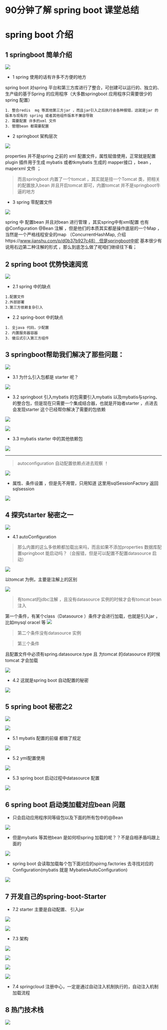 # 90分钟了解 spring boot  课堂总结


# spring boot 介绍

## 1 springboot 简单介绍

![](assets/000/02/01/01/01-1587173178062.png)


* 1 spring 使用的话有许多不方便的地方

spring boot 对spring 平台和第三方库进行了整合，可创建可以运行的、独立的、生产级的基于Spring 的应用程序（大多数springboot 应用程序只需要很少的spring 配置）
 

```
1. 整合redis  mq 等其他第三方jar ，而且jar引入之后执行会各种报错，这就是jar 的版本与现有的 spring 或者其他组件版本不兼容导致
2. 需要配置 许多的xml 文件
3. 管理bean 都需要配置  
```

* 2 springboot 架构层次



![](assets/000/02/01/01/01-1587174366244.png)

properties  并不是spring 之前的 xml 配置文件，属性赋值使用，正常就是配置plugin 插件用于生成 mybatis 或者tkmybatis 生成的  mapper接口 ，bean ，maperxml 文件 ；

> 而且springboot 内置了一个tomcat ，其实就是扭一个Tomcat 类，把相关的配置放入bean 并且开启tomcat 即可，内置tomcat 并不是springboot牛逼的地方


* 3 spring 零配置文件


![](assets/000/02/01/01/01-1587174694991.png)

spring 中 配置bean 并且对bean 进行管理 ，其实spring中有xml配置 也有 @Configuration @Bean 注解 ，但是他们的本质其实都是操作底层的一个Map ，当然是一个严格线程安全的map （ConcurrentHashMap, 介绍https://www.jianshu.com/p/d0b37b927c48）,但是springboot中呢 基本很少有说用右边第二种注解的形式 ，那么到底怎么做了呢咱们继续往下看；


## 2 spring boot 优势快速阅览


![](assets/000/02/01/01/01-1587175639731.png)
 
* 2.1 spring 中的缺点

```
1.配置文件
2.外部部署
3.第三方依赖复杂引入    
```

* 2.2 spring-boot 中的缺点

```
1. 全java 代码，少配置
2. 内置服务器容器  
3. 傻瓜式引入第三方组件
```

## 3 springboot帮助我们解决了那些问题：


![](assets/000/02/01/01/01-1587176051423.png)


* 3.1 为什么引入包都是 starter 呢？

![](assets/000/02/01/01/01-1587176140292.png)


* 3.2  springboot 引入mybatis 的包需要引入mybatis 以及mybatis与spring、的整合包，但是现在只需要一个集成结合器，也就是开始者starter ，点进去会发现starter 这个已经帮你解决了需要的包依赖


![](assets/000/02/01/01/01-1587176576182.png)


![](assets/000/02/01/01/01-1587176585266.png)


* 3.3 mybatis starter 中的其他依赖包

![](assets/000/02/01/01/01-1587177149653.png)

--- 

> autoconfiguration 自动配置依赖点进去观察 ！

![](assets/000/02/01/01/01-1587177243851.png)


* 属性、条件设置 ，但是先不用管，只用知道 这里用sqlSessionFactory 返回 sqlsession

![](assets/000/02/01/01/01-1587177346926.png)


## 4 探究starter 秘密之一

![](assets/000/02/01/01/01-1587177434990.png)


* 4.1 autoConfiguration 

> 那么内置的这么多依赖都加载出来吗，而且如果不添加properties 数据库配置springboot 能启动吗？（会报错，但是可以配置不配置datasource 启动）

![](assets/000/02/01/01/01-1587177518797.png)

以tomcat 为例，主要是注解上的区别

![](assets/000/02/01/01/01-1587177805773.png)


>  有tomcat的jdbc注解 ，且没有datasource 实例的时候才会有tomcat bean 注入

第一个条件，有某个class（Datasource ）条件才会进行加载，也就是引入jar ，比如mysql  oracel 等
![](assets/000/02/01/01/01-1587177873115.png)

> 第二个条件没有datasource 实例


> 第三个条件

且配置文件中必须有spring.datasource.type  且 为tomcat 的datasource 的时候tomcat 才会加载

![](assets/000/02/01/01/01-1587178115716.png)


* 4.2 这就是spring boot 自动配置的秘密

![](assets/000/02/01/01/01-1587178349643.png)


## 5 spring boot 秘密之2 

![](assets/000/02/01/01/01-1587178947673.png)

![](assets/000/02/01/01/01-1587179077011.png)


* 5.1 mybatis 配置的前缀 都做了规定

![](assets/000/02/01/01/01-1587179181734.png)

* 5.2 yml配置使用

![](assets/000/02/01/01/01-1587179278873.png)


* 5.3 spring boot 启动过程中datasource 配置


![](assets/000/02/01/01/01-1587179429594.png)


## 6 spring boot 启动类加载对应bean 问题

* 只会启动应用程序同等级包以及下面的所有包中的@Bean 

![](assets/000/02/01/01/01-1587180134375.png)

* 但是mybatis 等其他bean 是如何呗spring 加载的呢？？不是自相矛盾吗跟上面的


![](assets/000/02/01/01/01-1587180247904.png)

* spring boot 会读取加载每个包下面对应的spirng.factories 去寻找对应的Configuration(mybatis 就是 MybatiesAutoConfiguration)

![](assets/000/02/01/01/01-1587180363231.png)


## 7 开发自己的spring-boot-Starter


* 7.2 starter 主要是自动配置、 引入jar 


![](assets/000/02/01/01/01-1587180727614.png)


![](assets/000/02/01/01/01-1587180796248.png)


* 7.3 架构 

![](assets/000/02/01/01/01-1587180969764.png)



![](assets/000/02/01/01/01-1587180979923.png)


![](assets/000/02/01/01/01-1587181073730.png)


![](assets/000/02/01/01/01-1587181208912.png)


* 7.4 springcloud 注册中心，一定是通过自动注入机制执行的，自动注入机制加载流程



## 8 热门技术栈


![](assets/000/02/01/01/01-1587188207557.png)




